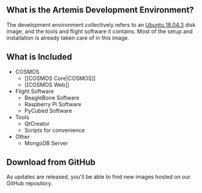 
## What is the Artemis Development Environment?

The development environment collectively refers to an [Ubuntu 18.04.3](https://en.wikipedia.org/wiki/Ubuntu_version_history#Ubuntu_18.04_LTS_(Bionic_Beaver)) disk image, and the tools and flight software it contains. Most of the setup and installation is already taken care of in this image.

## What is Included

* COSMOS
  * [[COSMOS Core|COSMOS]]
  * [[COSMOS Web]]
* Flight Software
  * BeagleBone Software
  * Raspberry Pi Software
  * PyCubed Software
* Tools
  * QtCreator
  * Scripts for convenience
* Other
  * MongoDB Server


## Download from GitHub

As updates are released, you'll be able to find new images hosted on our GitHub repository.


